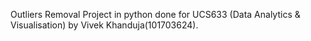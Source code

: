 Outliers Removal
Project in python done for UCS633 (Data Analytics & Visualisation) by Vivek Khanduja(101703624). 